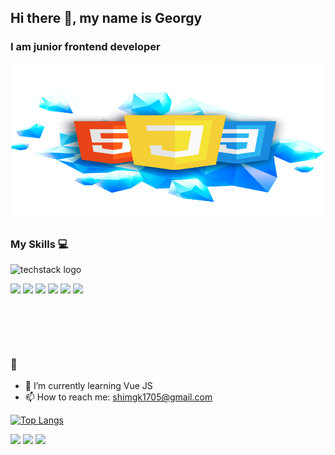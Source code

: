 ## Hi there 👋, my name is Georgy
### I am junior frontend developer
![I am junior frontend developer](https://github.com/georgy1705/georgy1705/blob/main/Frontend1.png)



### My Skills 💻

![techstack logo](https://readme-components.vercel.app/api?component=logo&logo=react&text=false&animation=spin)
<p align="left" style="margin-bottom: 100px;">
<img  src="https://readme-components.vercel.app/api?component=logo&fill=black&logo=typescript&svgfill=2d79c7">
<img  src="https://readme-components.vercel.app/api?component=logo&fill=black&logo=sass&svgfill=cd6799">
<img  src="https://readme-components.vercel.app/api?component=logo&fill=black&logo=html5&svgfill=f06629">
<img  src="https://readme-components.vercel.app/api?component=logo&fill=black&logo=javascript&svgfill=f6df1c">
<img  src="https://readme-components.vercel.app/api?component=logo&fill=black&logo=CSS3&svgfill=028dd1">
<img  src="https://readme-components.vercel.app/api?component=logo&fill=black&logo=github">
</p>

### :purple_heart:

- 🌱 I’m currently learning Vue JS 
- 📫 How to reach me: shimgk1705@gmail.com



[![Top Langs](https://github-readme-stats.vercel.app/api/top-langs/?username=georgy1705&theme=solarized_dark)](https://github.com/anuraghazra/github-readme-stats)

![](https://github-profile-summary-cards.vercel.app/api/cards/profile-details?username=georgy1705&theme=solarized_dark)
![](https://github-profile-summary-cards.vercel.app/api/cards/stats?username=georgy1705&theme=solarized_dark)
![](https://github-profile-summary-cards.vercel.app/api/cards/productive-time?username=georgy1705&theme=solarized_dark)


